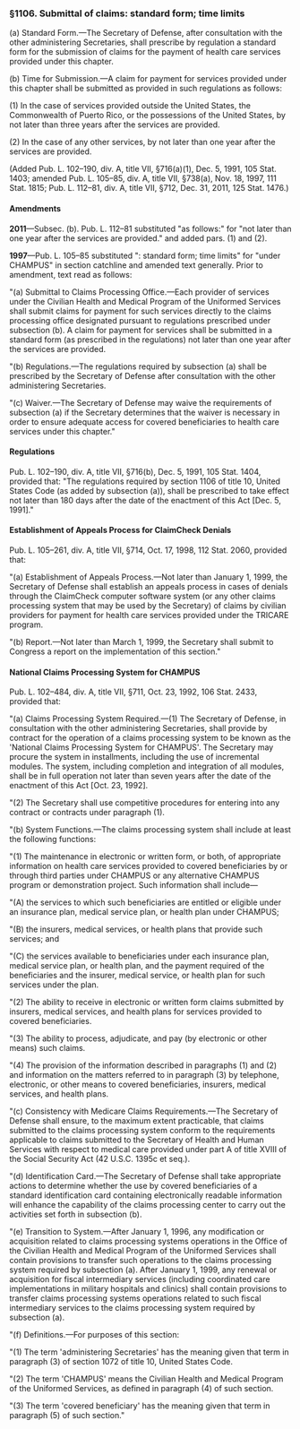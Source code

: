 ### §1106. Submittal of claims: standard form; time limits ###

(a) Standard Form.—The Secretary of Defense, after consultation with the other administering Secretaries, shall prescribe by regulation a standard form for the submission of claims for the payment of health care services provided under this chapter.

(b) Time for Submission.—A claim for payment for services provided under this chapter shall be submitted as provided in such regulations as follows:

(1) In the case of services provided outside the United States, the Commonwealth of Puerto Rico, or the possessions of the United States, by not later than three years after the services are provided.

(2) In the case of any other services, by not later than one year after the services are provided.

(Added Pub. L. 102–190, div. A, title VII, §716(a)(1), Dec. 5, 1991, 105 Stat. 1403; amended Pub. L. 105–85, div. A, title VII, §738(a), Nov. 18, 1997, 111 Stat. 1815; Pub. L. 112–81, div. A, title VII, §712, Dec. 31, 2011, 125 Stat. 1476.)

#### Amendments ####

**2011**—Subsec. (b). Pub. L. 112–81 substituted "as follows:" for "not later than one year after the services are provided." and added pars. (1) and (2).

**1997**—Pub. L. 105–85 substituted ": standard form; time limits" for "under CHAMPUS" in section catchline and amended text generally. Prior to amendment, text read as follows:

"(a) Submittal to Claims Processing Office.—Each provider of services under the Civilian Health and Medical Program of the Uniformed Services shall submit claims for payment for such services directly to the claims processing office designated pursuant to regulations prescribed under subsection (b). A claim for payment for services shall be submitted in a standard form (as prescribed in the regulations) not later than one year after the services are provided.

"(b) Regulations.—The regulations required by subsection (a) shall be prescribed by the Secretary of Defense after consultation with the other administering Secretaries.

"(c) Waiver.—The Secretary of Defense may waive the requirements of subsection (a) if the Secretary determines that the waiver is necessary in order to ensure adequate access for covered beneficiaries to health care services under this chapter."

#### Regulations ####

Pub. L. 102–190, div. A, title VII, §716(b), Dec. 5, 1991, 105 Stat. 1404, provided that: "The regulations required by section 1106 of title 10, United States Code (as added by subsection (a)), shall be prescribed to take effect not later than 180 days after the date of the enactment of this Act [Dec. 5, 1991]."

#### Establishment of Appeals Process for ClaimCheck Denials ####

Pub. L. 105–261, div. A, title VII, §714, Oct. 17, 1998, 112 Stat. 2060, provided that:

"(a) Establishment of Appeals Process.—Not later than January 1, 1999, the Secretary of Defense shall establish an appeals process in cases of denials through the ClaimCheck computer software system (or any other claims processing system that may be used by the Secretary) of claims by civilian providers for payment for health care services provided under the TRICARE program.

"(b) Report.—Not later than March 1, 1999, the Secretary shall submit to Congress a report on the implementation of this section."

#### National Claims Processing System for CHAMPUS ####

Pub. L. 102–484, div. A, title VII, §711, Oct. 23, 1992, 106 Stat. 2433, provided that:

"(a) Claims Processing System Required.—(1) The Secretary of Defense, in consultation with the other administering Secretaries, shall provide by contract for the operation of a claims processing system to be known as the 'National Claims Processing System for CHAMPUS'. The Secretary may procure the system in installments, including the use of incremental modules. The system, including completion and integration of all modules, shall be in full operation not later than seven years after the date of the enactment of this Act [Oct. 23, 1992].

"(2) The Secretary shall use competitive procedures for entering into any contract or contracts under paragraph (1).

"(b) System Functions.—The claims processing system shall include at least the following functions:

"(1) The maintenance in electronic or written form, or both, of appropriate information on health care services provided to covered beneficiaries by or through third parties under CHAMPUS or any alternative CHAMPUS program or demonstration project. Such information shall include—

"(A) the services to which such beneficiaries are entitled or eligible under an insurance plan, medical service plan, or health plan under CHAMPUS;

"(B) the insurers, medical services, or health plans that provide such services; and

"(C) the services available to beneficiaries under each insurance plan, medical service plan, or health plan, and the payment required of the beneficiaries and the insurer, medical service, or health plan for such services under the plan.

"(2) The ability to receive in electronic or written form claims submitted by insurers, medical services, and health plans for services provided to covered beneficiaries.

"(3) The ability to process, adjudicate, and pay (by electronic or other means) such claims.

"(4) The provision of the information described in paragraphs (1) and (2) and information on the matters referred to in paragraph (3) by telephone, electronic, or other means to covered beneficiaries, insurers, medical services, and health plans.

"(c) Consistency with Medicare Claims Requirements.—The Secretary of Defense shall ensure, to the maximum extent practicable, that claims submitted to the claims processing system conform to the requirements applicable to claims submitted to the Secretary of Health and Human Services with respect to medical care provided under part A of title XVIII of the Social Security Act (42 U.S.C. 1395c et seq.).

"(d) Identification Card.—The Secretary of Defense shall take appropriate actions to determine whether the use by covered beneficiaries of a standard identification card containing electronically readable information will enhance the capability of the claims processing center to carry out the activities set forth in subsection (b).

"(e) Transition to System.—After January 1, 1996, any modification or acquisition related to claims processing systems operations in the Office of the Civilian Health and Medical Program of the Uniformed Services shall contain provisions to transfer such operations to the claims processing system required by subsection (a). After January 1, 1999, any renewal or acquisition for fiscal intermediary services (including coordinated care implementations in military hospitals and clinics) shall contain provisions to transfer claims processing systems operations related to such fiscal intermediary services to the claims processing system required by subsection (a).

"(f) Definitions.—For purposes of this section:

"(1) The term 'administering Secretaries' has the meaning given that term in paragraph (3) of section 1072 of title 10, United States Code.

"(2) The term 'CHAMPUS' means the Civilian Health and Medical Program of the Uniformed Services, as defined in paragraph (4) of such section.

"(3) The term 'covered beneficiary' has the meaning given that term in paragraph (5) of such section."